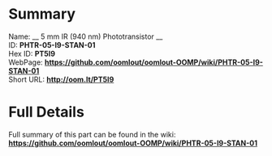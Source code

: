 
Summary
=================
  
Name: __ 5 mm IR (940 nm) Phototransistor __    
ID: __PHTR-05-I9-STAN-01__   
Hex ID: __PT5I9__   
WebPage: __https://github.com/oomlout/oomlout-OOMP/wiki/PHTR-05-I9-STAN-01__   
Short URL: __http://oom.lt/PT5I9__   

Full Details
==========================
Full summary of this part can be found in the wiki:   
__https://github.com/oomlout/oomlout-OOMP/wiki/PHTR-05-I9-STAN-01__    

